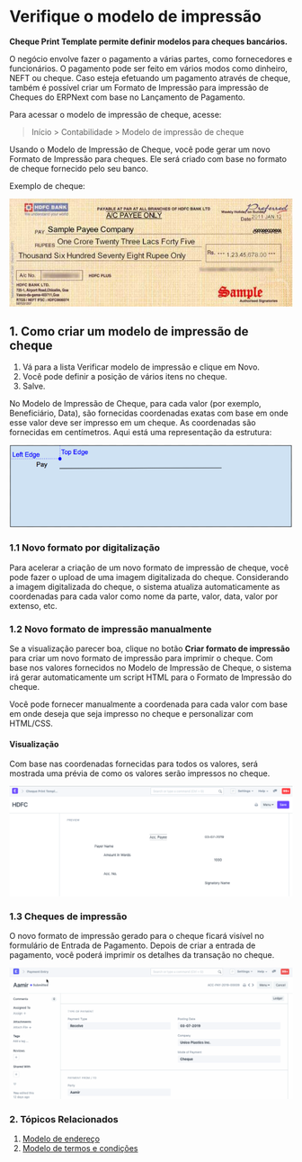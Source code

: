 # Verifique o modelo de impressão


**Cheque Print Template permite definir modelos para cheques bancários.**


O negócio envolve fazer o pagamento a várias partes, como fornecedores e funcionários. O pagamento pode ser feito em vários modos como dinheiro, NEFT ou cheque. Caso esteja efetuando um pagamento através de cheque, também é possível criar um Formato de Impressão para impressão de Cheques do ERPNext com base no Lançamento de Pagamento.


Para acessar o modelo de impressão de cheque, acesse:



>
> Início > Contabilidade > Modelo de impressão de cheque
>
>
>


Usando o Modelo de Impressão de Cheque, você pode gerar um novo Formato de Impressão para cheques. Ele será criado com base no formato de cheque fornecido pelo seu banco.


Exemplo de cheque:


![Sample Cheque](/files/sample-cheque.jpg)


## 1. Como criar um modelo de impressão de cheque


1. Vá para a lista Verificar modelo de impressão e clique em Novo.
2. Você pode definir a posição de vários itens no cheque.
3. Salve.


No Modelo de Impressão de Cheque, para cada valor (por exemplo, Beneficiário, Data), são fornecidas coordenadas exatas com base em onde esse valor deve ser impresso em um cheque. As coordenadas são fornecidas em centímetros. Aqui está uma representação da estrutura:


![Cheque de amostra](/files/cheque-1.png)


### 1.1 Novo formato por digitalização


Para acelerar a criação de um novo formato de impressão de cheque, você pode fazer o upload de uma imagem digitalizada do cheque. Considerando a imagem digitalizada do cheque, o sistema atualiza automaticamente as coordenadas para cada valor como nome da parte, valor, data, valor por extenso, etc.


### 1.2 Novo formato de impressão manualmente


Se a visualização parecer boa, clique no botão **Criar formato de impressão** para criar um novo formato de impressão para imprimir o cheque. Com base nos valores fornecidos no Modelo de Impressão de Cheque, o sistema irá gerar automaticamente um script HTML para o Formato de Impressão do cheque.


Você pode fornecer manualmente a coordenada para cada valor com base em onde deseja que seja impresso no cheque e personalizar com HTML/CSS.


#### Visualização


Com base nas coordenadas fornecidas para todos os valores, será mostrada uma prévia de como os valores serão impressos no cheque.


![Cheque de amostra](/files/cheque-2.png)


### 1.3 Cheques de impressão


O novo formato de impressão gerado para o cheque ficará visível no formulário de Entrada de Pagamento. Depois de criar a entrada de pagamento, você poderá imprimir os detalhes da transação no cheque.


![Cheque de amostra](/files/cheque-3.gif)


### 2. Tópicos Relacionados


1. [Modelo de endereço](/docs/v13/user/manual/en/setting-up/print/address-template)
2. [Modelo de termos e condições](/docs/v13/user/manual/en/setting-up/print/terms-and-conditions)